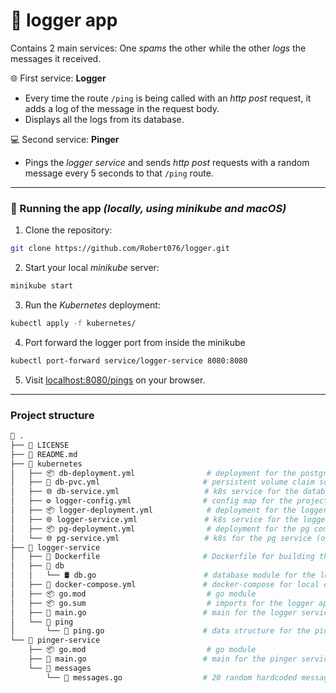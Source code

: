 # 🚀 logger app
Contains 2 main services: One *spams* the other while the other *logs* the messages it received.

🌐 First service: **Logger**
- Every time the route `/ping` is being called with an *http post* request, it adds a log of the message in the request body.
- Displays all the logs from its database.

💻 Second service: **Pinger**
- Pings the *logger service* and sends *http post* requests with a random message every 5 seconds to that `/ping` route.

---

### 🏁 Running the app ***(locally, using minikube and macOS)***

1. Clone the repository:

```bash
git clone https://github.com/Robert076/logger.git
```

2. Start your local *minikube* server:

```bash
minikube start
```

3. Run the *Kubernetes* deployment:

```bash
kubectl apply -f kubernetes/
```

4. Port forward the logger port from inside the minikube

```bash
kubectl port-forward service/logger-service 8080:8080
```

5. Visit [localhost:8080/pings](http://localhost:8080/pings) on your browser.

---

### Project structure

```bash
📁 .
├── 📜 LICENSE
├── 📘 README.md
├── 📁 kubernetes
│   ├── 📦 db-deployment.yml                # deployment for the postgres container
│   ├── 💾 db-pvc.yml                       # persistent volume claim so we don't lose the data from the database
│   ├── 🌐 db-service.yml                   # k8s service for the database
│   ├── ⚙️ logger-config.yml                # config map for the project's env vars
│   ├── 📦 logger-deployment.yml            # deployment for the logger service
│   ├── 🌐 logger-service.yml               # k8s service for the logger
│   ├── 📦 pg-deployment.yml                # deployment for the pg container (optional, we don't use pg anyways)
│   └── 🌐 pg-service.yml                   # k8s for the pg service (optional, we don't use pg anyways)
├── 📁 logger-service
│   ├── 🐳 Dockerfile                       # Dockerfile for building the logger image
│   ├── 📁 db
│   │   └── 🛢️ db.go                        # database module for the logger app
│   ├── 🐙 docker-compose.yml               # docker-compose for local development, run with this if you don't want to use k8s
│   ├── 📦 go.mod                           # go module
│   ├── 📦 go.sum                           # imports for the logger app
│   ├── 🚀 main.go                          # main for the logger service
│   └── 📁 ping            
│       └── 📄 ping.go                      # data structure for the ping
└── 📁 pinger-service
    ├── 📦 go.mod                           # go module
    ├── 🚀 main.go                          # main for the pinger service
    └── 📁 messages
        └── 💬 messages.go                  # 20 random hardcoded messages
```
